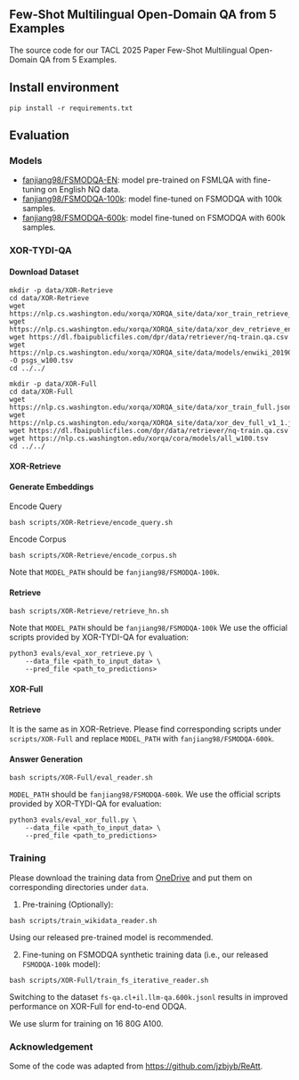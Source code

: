 ## Few-Shot Multilingual Open-Domain QA from 5 Examples
The source code for our TACL 2025 Paper Few-Shot Multilingual Open-Domain QA from 5 Examples.

## Install environment
```shell
pip install -r requirements.txt
```

## Evaluation
### Models
- [fanjiang98/FSMODQA-EN](https://huggingface.co/fanjiang98/FSMODQA-EN): model pre-trained on FSMLQA with fine-tuning on English NQ data.
- [fanjiang98/FSMODQA-100k](https://huggingface.co/fanjiang98/FSMODQA-100k): model fine-tuned on FSMODQA with 100k samples.
- [fanjiang98/FSMODQA-600k](https://huggingface.co/fanjiang98/FSMODQA-600k): model fine-tuned on FSMODQA with 600k samples.
### XOR-TYDI-QA
#### Download Dataset
```shell
mkdir -p data/XOR-Retrieve
cd data/XOR-Retrieve
wget https://nlp.cs.washington.edu/xorqa/XORQA_site/data/xor_train_retrieve_eng_span.jsonl
wget https://nlp.cs.washington.edu/xorqa/XORQA_site/data/xor_dev_retrieve_eng_span_v1_1.jsonl
wget https://dl.fbaipublicfiles.com/dpr/data/retriever/nq-train.qa.csv
wget https://nlp.cs.washington.edu/xorqa/XORQA_site/data/models/enwiki_20190201_w100.tsv -O psgs_w100.tsv
cd ../../

mkdir -p data/XOR-Full
cd data/XOR-Full
wget https://nlp.cs.washington.edu/xorqa/XORQA_site/data/xor_train_full.jsonl
wget https://nlp.cs.washington.edu/xorqa/XORQA_site/data/xor_dev_full_v1_1.jsonl
wget https://dl.fbaipublicfiles.com/dpr/data/retriever/nq-train.qa.csv
wget https://nlp.cs.washington.edu/xorqa/cora/models/all_w100.tsv
cd ../../
```

#### XOR-Retrieve
#### Generate Embeddings
Encode Query
```shell
bash scripts/XOR-Retrieve/encode_query.sh
```
Encode Corpus
```shell
bash scripts/XOR-Retrieve/encode_corpus.sh
```
Note that ```MODEL_PATH``` should be ```fanjiang98/FSMODQA-100k```.
#### Retrieve
```shell
bash scripts/XOR-Retrieve/retrieve_hn.sh
```
Note that ```MODEL_PATH``` should be ```fanjiang98/FSMODQA-100k```
We use the official scripts provided by XOR-TYDI-QA for evaluation:
```shell
python3 evals/eval_xor_retrieve.py \
    --data_file <path_to_input_data> \
    --pred_file <path_to_predictions>
```

#### XOR-Full
#### Retrieve
It is the same as in XOR-Retrieve. Please find corresponding scripts under ```scripts/XOR-Full``` and replace ```MODEL_PATH``` with ```fanjiang98/FSMODQA-600k```.

#### Answer Generation
```shell
bash scripts/XOR-Full/eval_reader.sh
```
```MODEL_PATH``` should be ```fanjiang98/FSMODQA-600k```. We use the official scripts provided by XOR-TYDI-QA for evaluation:
```shell
python3 evals/eval_xor_full.py \
    --data_file <path_to_input_data> \
    --pred_file <path_to_predictions>
```

### Training
Please download the training data from [OneDrive](https://unimelbcloud-my.sharepoint.com/:f:/g/personal/jifj_student_unimelb_edu_au/EgGeygVqFI1EjBhwVBR8n2oBAErRDDzVH7rjU6OPuPAgnQ?e=DSN57e) and put them on corresponding directories under `data`.

1. Pre-training (Optionally):
```shell
bash scripts/train_wikidata_reader.sh
```
Using our released pre-trained model is recommended.

2. Fine-tuning on FSMODQA synthetic training data (i.e., our released ```FSMODQA-100k``` model):
```shell
bash scripts/XOR-Full/train_fs_iterative_reader.sh
```
Switching to the dataset ```fs-qa.cl+il.llm-qa.600k.jsonl``` results in improved performance on XOR-Full for end-to-end ODQA.

We use slurm for training on 16 80G A100.

### Acknowledgement
Some of the code was adapted from https://github.com/jzbjyb/ReAtt.